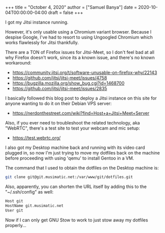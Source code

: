 +++
title = "October 4, 2020"
author = ["Samuel Banya"]
date = 2020-10-04T00:00:00-04:00
draft = false
+++

I got my Jitsi instance running.

However, it's only usable using a Chromium variant browser. Because I despise
Google, I've had to resort to using Ungoogled Chromium which works flawlessly
for Jitsi thankfully.

There are a TON of Firefox issues for Jitsi-Meet, so I don't feel bad at all
why Firefox doesn't work, since its a known issue, and there's no known
workaround:

-   <https://community.jitsi.org/t/software-unusable-on-firefox-why/22143>
-   <https://github.com/jitsi/jitsi-meet/issues/4758>
-   <https://bugzilla.mozilla.org/show_bug.cgi?id=1468700>
-   <https://github.com/jitsi/jitsi-meet/issues/2835>

I basically followed this blog post to deploy a Jitsi instance on this
site for anyone wanting to do it on their Debian VPS server:

-   <https://nerdonthestreet.com/wiki?find=Host+a+Jitsi+Meet+Server>

Also, if you ever need to troubleshoot the related technology, aka
"WebRTC", there's a test site to test your webcam and mic setup:

-   <https://test.webrtc.org/>

I also got my Desktop machine back and running with its video card plugged in, so now
I'm just trying to move my dotfiles back on the machine before proceeding with
using 'qemu' to install Gentoo in a VM.

The command that I used to obtain the dotfiles on the Desktop machine is:

```bash
git clone git@git.musimatic.net:/var/www/git/dotfiles.git
```

Also, apparently, you can shorten the URL itself by adding this to
the "~/.ssh/config" as well:

```bash
Host git
HostName git.musimatic.net
User git
```

Now if I can only get GNU Stow to work to just stow away my dotfiles properly...